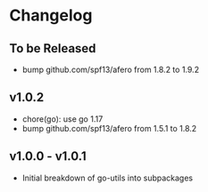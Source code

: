 # Changelog

## To be Released

* bump github.com/spf13/afero from 1.8.2 to 1.9.2

## v1.0.2

* chore(go): use go 1.17
* bump github.com/spf13/afero from 1.5.1 to 1.8.2

## v1.0.0 - v1.0.1

* Initial breakdown of go-utils into subpackages
